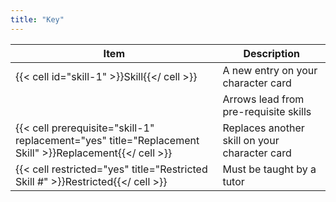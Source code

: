 ```yaml
---
title: "Key"
---
```


|Item|Description|
|----|-----------|
|{{< cell id="skill-1" >}}Skill{{</ cell >}}|A new entry on your character card|
||Arrows lead from pre-requisite skills|
|{{< cell prerequisite="skill-1" replacement="yes" title="Replacement Skill" >}}Replacement{{</ cell >}}|Replaces another skill on your character card|
|{{< cell restricted="yes" title="Restricted Skill #" >}}Restricted{{</ cell >}}|Must be taught by a tutor|
